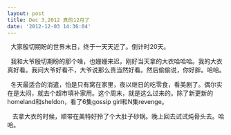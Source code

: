 ```yaml
---
layout: post
title: Dec 3,2012 真的12月了
date: '2012-12-03 14:36:04'
---
```



  大家殷切期盼的世界末日，终于一天天近了。倒计时20天。

  我和大爷殷切期盼的那个啥，也姗姗来迟，刚好当天拿的大衣哈哈哈。我的大衣真好看。我问大爷好看不，大爷说那么贵当然好看。然后偷偷说，你好胖。哈哈。

  冬天最适合的消遣，怕是只有窝在家里，夜以继日的吃零食，看美剧了。偶尔实在是太闷，就去个超市填补家用。这个周末，就是这么过来的。除了新更新的homeland和sheldon，看了6集gossip girl和N集revenge。

   去拿大衣的时候，顺带在美特好拎了个大肚子砂锅。晚上回去试试炖骨头去。哈哈。


